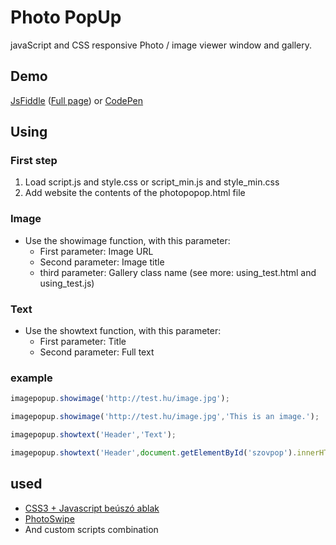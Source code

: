 # Photo PopUp
javaScript and CSS responsive Photo / image viewer window and gallery.

## Demo
[JsFiddle](https://jsfiddle.net/xyxuxbpm/72/) ([Full page](https://jsfiddle.net/xyxuxbpm/72/show/)) or [CodePen](http://codepen.io/vmarci21/pen/MKJOyY)

## Using
### First step
1. Load script.js and style.css or script_min.js and style_min.css
2. Add website the contents of the photopopop.html file

### Image

* Use the showimage function, with this parameter:
  * First parameter: Image URL
  * Second parameter: Image title
  * third parameter: Gallery class name (see more: using_test.html and using_test.js)

### Text
* Use the showtext function, with this parameter:
  * First parameter: Title
  * Second parameter: Full text

### example
```javascript
imagepopup.showimage('http://test.hu/image.jpg');
```

```javascript
imagepopup.showimage('http://test.hu/image.jpg','This is an image.');
```

```javascript
imagepopup.showtext('Header','Text');
```

```javascript
imagepopup.showtext('Header',document.getElementById('szovpop').innerHTML);
```



## used
* [CSS3 + Javascript beúszó ablak](http://kovjonas.into.hu/cssablak.html)
* [PhotoSwipe](https://github.com/dimsemenov/photoswipe)
* And custom scripts combination
